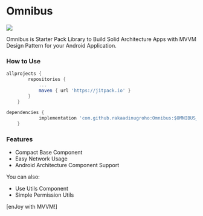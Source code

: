 # Omnibus

[![](https://jitpack.io/v/rakaadinugroho/Omnibus.svg)](https://jitpack.io/#rakaadinugroho/Omnibus)

Omnibus is Starter Pack Library to Build Solid Architecture Apps with MVVM Design Pattern for your Android Application.

### How to Use
```gradle
allprojects {
		repositories {
			...
			maven { url 'https://jitpack.io' }
		}
	}
```
```gradle
dependencies {
	        implementation 'com.github.rakaadinugroho:Omnibus:$OMNIBUS_VERSION'
	}
```
### Features

  - Compact Base Component
  - Easy Network Usage
  - Android Architecture Component Support

You can also:
  - Use Utils Component
  - Simple Permission Utils

[enJoy with MVVM!]

